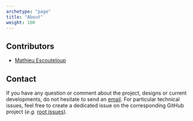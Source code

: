 ```yaml
---
archetype: "page"
title: "About"
weight: 100
---
```



## Contributors

- [Mathieu Escouteloup](/more/about/mathieu-escouteloup/)

## Contact

If you have any question or comment about the project, designs or current developments, do not hesitate to send an [email](mailto:mathieu.escouteloup@laas.fr).
For particular technical issues, feel free to create a dedicated issue on the corresponding GitHub project (*e.g.* [root issues](https://github.com/herd-ware/root/issues)).